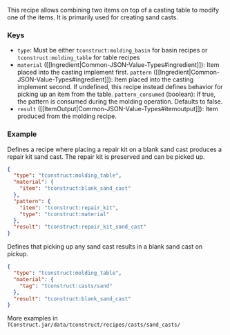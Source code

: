 This recipe allows combining two items on top of a casting table to modify one of the items. It is primarily used for creating sand casts.

### Keys
* `type`: Must be either `tconstruct:molding_basin` for basin recipes or `tconstruct:molding_table` for table recipes
* `material` ([[Ingredient|Common-JSON-Value-Types#ingredient]]): Item placed into the casting implement first.
`pattern` ([[Ingredient|Common-JSON-Value-Types#ingredient]]): Item placed into the casting implement second. If undefined, this recipe instead defines behavior for picking up an item from the table. 
`pattern_consumed` (boolean): If true, the pattern is consumed during the molding operation. Defaults to false.
* `result` ([[ItemOutput|Common-JSON-Value-Types#itemoutput]]): Item produced from the molding recipe.

### Example

Defines a recipe where placing a repair kit on a blank sand cast produces a repair kit sand cast. The repair kit is preserved and can be picked up.

```json
{
  "type": "tconstruct:molding_table",
  "material": {
    "item": "tconstruct:blank_sand_cast"
  },
  "pattern": {
    "item": "tconstruct:repair_kit",
    "type": "tconstruct:material"
  },
  "result": "tconstruct:repair_kit_sand_cast"
}
```

Defines that picking up any sand cast results in a blank sand cast on pickup.

```json
{
  "type": "tconstruct:molding_table",
  "material": {
    "tag": "tconstruct:casts/sand"
  },
  "result": "tconstruct:blank_sand_cast"
}
```

More examples in `TConstruct.jar/data/tconstruct/recipes/casts/sand_casts/`